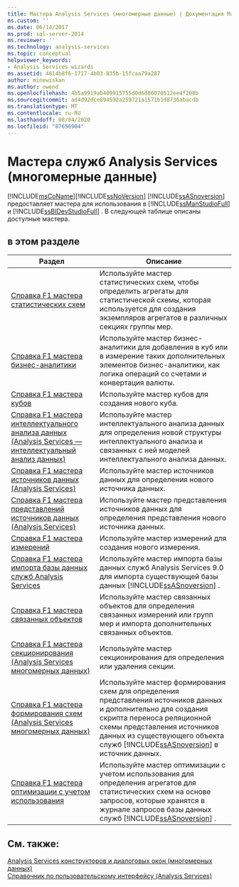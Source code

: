 ```yaml
---
title: Мастера Analysis Services (многомерные данные) | Документация Майкрософт
ms.custom: ''
ms.date: 06/14/2017
ms.prod: sql-server-2014
ms.reviewer: ''
ms.technology: analysis-services
ms.topic: conceptual
helpviewer_keywords:
- Analysis Services wizards
ms.assetid: 4814b8f6-1717-4b03-835b-15fcaa79a287
author: minewiskan
ms.author: owend
ms.openlocfilehash: 4b5a9919ab409915755d0d6d86070512ee4f208b
ms.sourcegitcommit: ad4d92dce894592a259721a1571b1d8736abacdb
ms.translationtype: MT
ms.contentlocale: ru-RU
ms.lasthandoff: 08/04/2020
ms.locfileid: "87656904"
---
```

# <a name="analysis-services-wizards-multidimensional-data"></a>Мастера служб Analysis Services (многомерные данные)
  [!INCLUDE[msCoName](../includes/msconame-md.md)][!INCLUDE[ssNoVersion](../includes/ssnoversion-md.md)] [!INCLUDE[ssASnoversion](../includes/ssasnoversion-md.md)] предоставляет мастера для использования в [!INCLUDE[ssManStudioFull](../includes/ssmanstudiofull-md.md)] и [!INCLUDE[ssBIDevStudioFull](../includes/ssbidevstudiofull-md.md)] . В следующей таблице описаны доступные мастера.  
  
## <a name="in-this-section"></a>в этом разделе  
  
|Раздел|Описание|  
|-----------|-----------------|  
|[Справка F1 мастера статистических схем](aggregation-design-wizard-f1-help.md)|Используйте мастер статистических схем, чтобы определить агрегаты для статистической схемы, которая используется для создания экземпляров агрегатов в различных секциях группы мер.|  
|[Справка F1 мастера бизнес-аналитики](business-intelligence-wizard-f1-help.md)|Используйте мастер бизнес-аналитики для добавления в куб или в измерение таких дополнительных элементов бизнес-аналитики, как логика операций со счетами и конвертация валюты.|  
|[Справка F1 мастера кубов](cube-wizard-f1-help.md)|Используйте мастер кубов для создания нового куба.|  
|[Справка F1 мастера интеллектуального анализа данных &#40;Analysis Services — интеллектуальный анализ данных&#41;](data-mining-wizard-f1-help-analysis-services-data-mining.md)|Используйте мастер интеллектуального анализа данных для определения новой структуры интеллектуального анализа и связанных с ней моделей интеллектуального анализа данных.|  
|[Справка F1 мастера источников данных &#40;Analysis Services&#41;](data-source-wizard-f1-help-analysis-services.md)|Используйте мастер источников данных для определения нового источника данных.|  
|[Справка F1 мастера представлений источников данных &#40;Analysis Services&#41;](data-source-view-wizard-f1-help-analysis-services.md)|Используйте мастер представления источников данных для определения представления нового источника данных.|  
|[Справка F1 мастера измерений](dimension-wizard-f1-help.md)|Используйте мастер измерений для создания нового измерения.|  
|[Справка F1 мастера импорта базы данных служб Analysis Services](import-analysis-services-database-wizard-f1-help.md)|Используйте мастер импорта базы данных служб Analysis Services 9.0 для импорта существующей базы данных [!INCLUDE[ssASnoversion](../includes/ssasnoversion-md.md)] .|  
|[Справка F1 мастера связанных объектов](linked-object-wizard-f1-help.md)|Используйте мастер связанных объектов для определения связанных измерений или групп мер и импорта дополнительных связанных объектов.|  
|[Справка F1 мастера секционирования &#40;Analysis Services многомерных данных&#41;](partition-wizard-f1-help-analysis-services-multidimensional-data.md)|Используйте мастер секционирования для определения или удаления секции.|  
|[Справка F1 мастера формирования схем &#40;Analysis Services многомерных данных&#41;](schema-generation-wizard-f1-help-analysis-services-multidimensional-data.md)|Используйте мастер формирования схем для определения представления источников данных и дополнительно для создания скрипта переноса реляционной схемы представления источников данных из существующего объекта служб [!INCLUDE[ssASnoversion](../includes/ssasnoversion-md.md)] в источник данных.|  
|[Справка F1 мастера оптимизации с учетом использования](usage-based-optimization-wizard-f1-help.md)|Используйте мастер оптимизации с учетом использования для определения агрегатов для статистических схем на основе запросов, которые хранятся в журнале запросов базы данных служб [!INCLUDE[ssASnoversion](../includes/ssasnoversion-md.md)] .|  
  
## <a name="see-also"></a>См. также:  
 [Analysis Services конструкторов и диалоговых окон &#40;многомерных данных&#41;](analysis-services-designers-and-dialog-boxes-multidimensional-data.md)   
 [Справочник по пользовательскому интерфейсу &#40;Analysis Services&#41;](user-interface-reference-analysis-services.md)  
  
  
